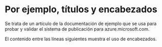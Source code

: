 <properties pageTitle="Ejemplo de documentación - encabezados" description="Esto es un ejemplo de documento" title="Documentation Example - Headings" services="" documentationCenter="" authors="jamescon, Bill Smith" metaKeywords="" solutions="" videoId="" scriptId="" />


# Por ejemplo, títulos y encabezados #
Se trata de un artículo de la documentación de ejemplo que se usa para probar y validar el sistema de publicación para azure.microsoft.com.  

El contenido entre las líneas siguientes muestra el uso de encabezados.


